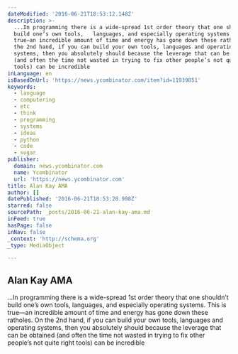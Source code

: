 ```yaml
---
dateModified: '2016-06-21T18:53:12.148Z'
description: >-
  ...In programming there is a wide-spread 1st order theory that one shouldn’t
  build one’s own tools,   languages, and especially operating systems. This is
  true—an incredible amount of time and energy has gone down these ratholes. On
  the 2nd hand, if you can build your own tools, languages and operating
  systems, then you absolutely should because the leverage that can be obtained
  (and often the time not wasted in trying to fix other people’s not quite right
  tools) can be incredible
inLanguage: en
isBasedOnUrl: 'https://news.ycombinator.com/item?id=11939851'
keywords:
  - language
  - computering
  - etc
  - think
  - programming
  - systems
  - ideas
  - python
  - code
  - sugar
publisher:
  domain: news.ycombinator.com
  name: Ycombinator
  url: 'https://news.ycombinator.com'
title: Alan Kay AMA
author: []
datePublished: '2016-06-21T18:53:28.998Z'
starred: false
sourcePath: _posts/2016-06-21-alan-kay-ama.md
inFeed: true
hasPage: false
inNav: false
_context: 'http://schema.org'
_type: MediaObject

---
```

<article style=""><h1>Alan Kay AMA</h1><p>...In programming there is a wide-spread 1st order theory that one shouldn’t build one’s own tools, languages, and especially operating systems. This is true—an incredible amount of time and energy has gone down these ratholes. On the 2nd hand, if you can build your own tools, languages and operating systems, then you absolutely should because the leverage that can be obtained (and often the time not wasted in trying to fix other people’s not quite right tools) can be incredible</p></article>